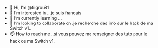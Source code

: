 - 👋 Hi, I’m @tiigrou81
- 👀 I’m interested in ...je suis francais
- 🌱 I’m currently learning ...
- 💞️ I’m looking to collaborate on .je recherche des info sur le hack de ma Switch v1..
- 📫 How to reach me ..si vous pouvez me renseigner des tuto pour le hack de ma Switch v1.

<!---
tiigrou81/tiigrou81 is a ✨ special ✨ repository because its `README.md` (this file) appears on your GitHub profile.
You can click the Preview link to take a look at your changes.
--->
